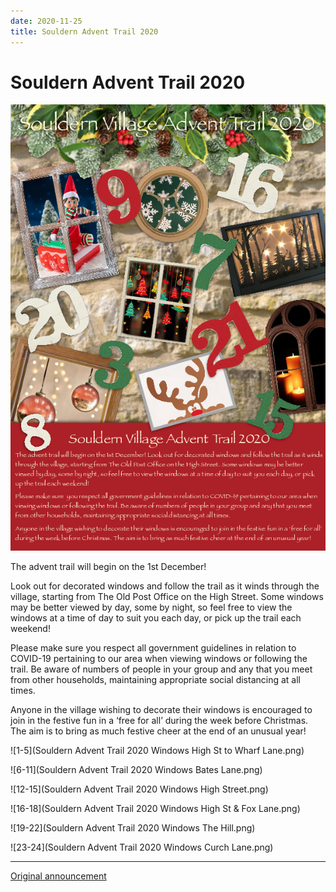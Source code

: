 ```yaml
---
date: 2020-11-25
title: Souldern Advent Trail 2020
---
```


# Souldern Advent Trail 2020

![](souldern-advent-2020-poster.png)


The advent trail will begin on the 1st December! 

Look out for decorated windows and follow the trail as it winds
through the village, starting from The Old Post Office on the High
Street. Some windows may be better viewed by day, some by night, so
feel free to view the windows at a time of day to suit you each day,
or pick up the trail each weekend!

Please make sure you respect all government guidelines in relation to
COVID-19 pertaining to our area when viewing windows or following the
trail. Be aware of numbers of people in your group and any that you
meet from other households, maintaining appropriate social distancing
at all times.

Anyone in the village wishing to decorate their windows is encouraged
to join in the festive fun in a ‘free for all’ during the week before
Christmas. The aim is to bring as much festive cheer at the end of an
unusual year!


![1-5](Souldern Advent Trail 2020 Windows High St to Wharf Lane.png)

![6-11](Souldern Advent Trail 2020 Windows Bates Lane.png)

![12-15](Souldern Advent Trail 2020 Windows High Street.png)

![16-18](Souldern Advent Trail 2020 Windows High St & Fox Lane.png)

![19-22](Souldern Advent Trail 2020 Windows The Hill.png)

![23-24](Souldern Advent Trail 2020 Windows Curch Lane.png)

---

[Original announcement](souldern-advent-2020)

